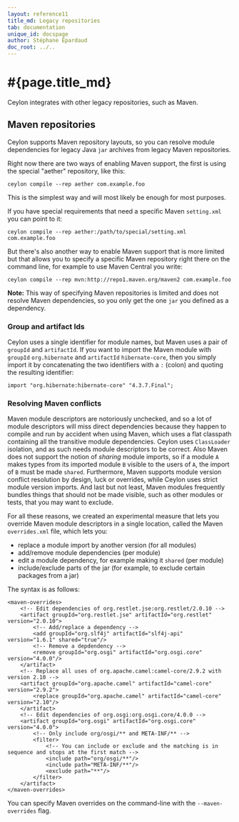 ```yaml
---
layout: reference11
title_md: Legacy repositories
tab: documentation
unique_id: docspage
author: Stéphane Épardaud
doc_root: ../..
---
```


# #{page.title_md}

Ceylon integrates with other legacy repositories, such as Maven.

## Maven repositories

Ceylon supports Maven repository layouts, so you can resolve module dependencies
for legacy Java `jar` archives from legacy Maven repositories.

Right now there are two ways of enabling Maven support, the first is using the special "aether"
repository, like this:

<!--lang: none -->
    ceylon compile --rep aether com.example.foo

This is the simplest way and will most likely be enough for most purposes.

If you have special requirements that need a specific Maven `setting.xml` you can point to it:

<!--lang: none -->
    ceylon compile --rep aether:/path/to/special/setting.xml com.example.foo

But there's also another way to enable Maven support that is more limited but that allows you
to specify a specific Maven repository right there on the command line, for example to use
Maven Central you write:

<!-- lang: none -->
    ceylon compile --rep mvn:http://repo1.maven.org/maven2 com.example.foo

**Note:** This way of specifying Maven repositories is limited and does not resolve Maven dependencies,
so you only get the one `jar` you defined as a dependency.

### Group and artifact Ids

Ceylon uses a single identifier for module names, but Maven uses a pair of `groupId` and `artifactId`.
If you want to import the Maven module with `groupId` `org.hibernate` and `artifactId` `hibernate-core`,
then you simply import it by concatenating the two identifiers with a `:` (colon) and quoting the
resulting identifier:

<!-- lang: ceylon-notry -->
    import "org.hibernate:hibernate-core" "4.3.7.Final";

### Resolving Maven conflicts

Maven module descriptors are notoriously unchecked, and so a lot of module descriptors will miss direct
dependencies because they happen to compile and run by accident when using Maven, which uses a flat
classpath containing all the transitive module dependencies. Ceylon uses `ClassLoader` isolation, and
as such needs module descriptors to be correct. Also Maven does not support the notion of _sharing_
module imports, so if a module `A` makes types from its imported module `B` visible to the users of
`A`, the import of `B` must be made `shared`. Furthermore, Maven supports module version conflict resolution
by design, luck or overrides, while Ceylon uses strict module version imports. And last but not least,
Maven modules frequently bundles things that should not be made visible, such as other modules or tests,
that you may want to exclude.

For all these reasons, we created an experimental measure that lets you override Maven module descriptors
in a single location, called the Maven `overrides.xml` file, which lets you:

- replace a module import by another version (for all modules)
- add/remove module dependencies (per module)
- edit a module dependency, for example making it `shared` (per module)
- include/exclude parts of the jar (for example, to exclude certain packages from a jar)

The syntax is as follows:

<!--lang: xml -->
    <maven-overrides>
        <!-- Edit dependencies of org.restlet.jse:org.restlet/2.0.10 -->
        <artifact groupId="org.restlet.jse" artifactId="org.restlet" version="2.0.10">
            <!-- Add/replace a dependency -->
            <add groupId="org.slf4j" artifactId="slf4j-api" version="1.6.1" shared="true"/>
            <!-- Remove a depdendency -->
            <remove groupId="org.osgi" artifactId="org.osgi.core" version="4.0.0"/>
        </artifact>
        <!-- Replace all uses of org.apache.camel:camel-core/2.9.2 with version 2.10 -->
        <artifact groupId="org.apache.camel" artifactId="camel-core" version="2.9.2">
            <replace groupId="org.apache.camel" artifactId="camel-core" version="2.10"/>
        </artifact>
        <!-- Edit dependencies of org.osgi:org.osgi.core/4.0.0 -->
        <artifact groupId="org.osgi" artifactId="org.osgi.core" version="4.0.0">
            <!-- Only include org/osgi/** and META-INF/** -->
            <filter>
                <!-- You can include or exclude and the matching is in sequence and stops at the first match -->
                <include path="org/osgi/**"/>
                <include path="META-INF/**"/>
                <exclude path="**"/>
            </filter>
        </artifact>
    </maven-overrides>

You can specify Maven overrides on the command-line with the `--maven-overrides` flag.